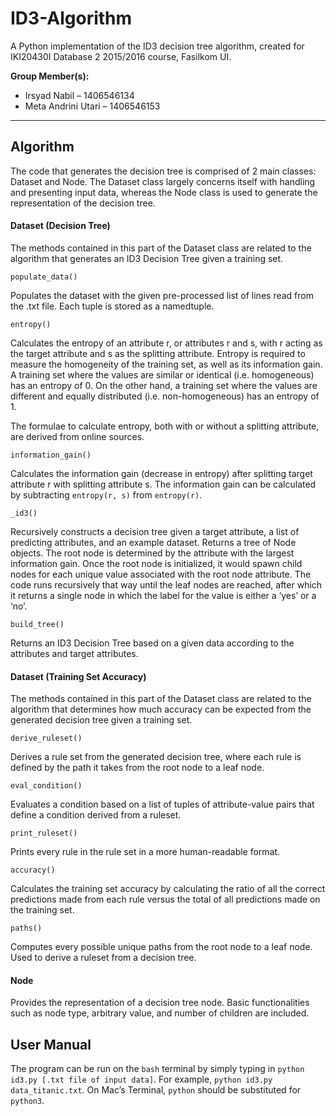 # ID3-Algorithm
A Python implementation of the ID3 decision tree algorithm, created for IKI20430I Database 2 2015/2016 course, Fasilkom UI.

**Group Member(s):**
  - Irsyad Nabil – 1406546134
  - Meta Andrini Utari – 1406546153

----------

Algorithm
---------

The code that generates the decision tree is comprised of 2 main classes: Dataset and Node. The Dataset class largely concerns itself with handling and presenting input data, whereas the Node class is used to generate the representation of the decision tree.

#### Dataset (Decision Tree)
The methods contained in this part of the Dataset class are related to the algorithm that generates an ID3 Decision Tree given a training set.

    populate_data()
Populates the dataset with the given pre-processed list of lines read from the .txt file. Each tuple is stored as a namedtuple.

    entropy()
Calculates the entropy of an attribute r, or attributes r and s, with r acting as the target attribute and s as the splitting attribute. Entropy is required to measure the homogeneity of the training set, as well as its information gain. A training set where the values are similar or identical (i.e. homogeneous) has an entropy of 0. On the other hand, a training set where the values are different and equally distributed (i.e. non-homogeneous) has an entropy of 1.

The formulae to calculate entropy, both with or without a splitting attribute, are derived from online sources.

    information_gain()
Calculates the information gain (decrease in entropy) after splitting target attribute r with splitting attribute s. The information gain can be calculated by subtracting `entropy(r, s)` from `entropy(r)`.

    _id3()
Recursively constructs a decision tree given a target attribute, a list of predicting attributes, and an example dataset. Returns a tree of Node objects.
The root node is determined by the attribute with the largest information gain. Once the root node is initialized, it would spawn child nodes for each unique value associated with the root node attribute. The code runs recursively that way until the leaf nodes are reached, after which it returns a single node in which the label for the value is either a ‘yes’ or a ‘no’.

    build_tree()
Returns an ID3 Decision Tree based on a given data according to the attributes and target attributes.

#### Dataset (Training Set Accuracy)
The methods contained in this part of the Dataset class are related to the algorithm that determines how much accuracy can be expected from the generated decision tree given a training set.

    derive_ruleset()
Derives a rule set from the generated decision tree, where each rule is defined by the path it takes from the root node to a leaf node.

    eval_condition()
Evaluates a condition based on a list of tuples of attribute-value pairs that define a condition derived from a ruleset.

    print_ruleset()
Prints every rule in the rule set in a more human-readable format.

    accuracy()
Calculates the training set accuracy by calculating the ratio of all the 
correct predictions made from each rule versus the total of all predictions 
made on the training set.

    paths()
Computes every possible unique paths from the root node to a leaf node.
Used to derive a ruleset from a decision tree.

#### Node
Provides the representation of a decision tree node. Basic functionalities such as node type, arbitrary value, and number of children are included.

User Manual
-----------
The program can be run on the `bash` terminal by simply typing in `python id3.py [.txt file of input data]`. For example, `python id3.py data_titanic.txt`. On Mac’s Terminal, `python` should be substituted for `python3`.

